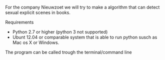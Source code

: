 For the company Nieuwzoet we will try to make a algorithm that can detect sexual explicit scenes in books.

Requirements 
- Python 2.7 or higher (python 3 not supported)
- Ubunt 12.04 or comparable system that is able to run python susch as Mac os X or Windows.

The program can be called trough the terminal/command line